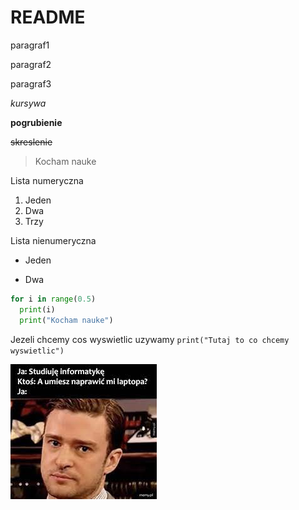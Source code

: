 # README
paragraf1

paragraf2 

paragraf3

*kursywa*

**pogrubienie**

~~skreslenie~~

> Kocham nauke

Lista numeryczna
1. Jeden
2. Dwa
3. Trzy

Lista nienumeryczna
- Jeden
+ Dwa

```py
for i in range(0.5)
  print(i)
  print("Kocham nauke")
```

Jezeli chcemy cos wyswietlic uzywamy `print("Tutaj to co chcemy wyswietlic")` 

![/git.jpeg](/git.jpeg)
  

